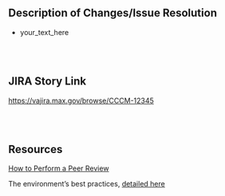 ## Description of Changes/Issue Resolution

-   your_text_here

<br>
<br>

## JIRA Story Link

https://vajira.max.gov/browse/CCCM-12345

<br>
<br>

## Resources

[How to Perform a Peer Review](https://boozallen.sharepoint.com/:w:/r/teams/LITS-CCC/Shared%20Documents/01%20Admin%20Internal/How%20To/How%20to%20Perform%20a%20Peer%20Review.docx?d=w738e082b12d249b8ac65c77ac234f6f7&csf=1&web=1&e=ITGFKR)

The environment’s best practices, [detailed here](https://community.max.gov/display/VAExternal/DTC+Standard+Operating+Procedures+for+the+VA+Salesforce+Platform)
